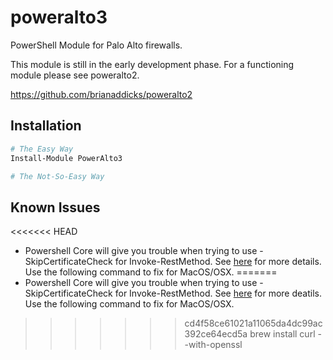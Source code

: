 # poweralto3
PowerShell Module for Palo Alto firewalls.

This module is still in the early development phase.  For a functioning module please see poweralto2.

https://github.com/brianaddicks/poweralto2

## Installation

```powershell
# The Easy Way
Install-Module PowerAlto3

# The Not-So-Easy Way

```

## Known Issues
<<<<<<< HEAD
* Powershell Core will give you trouble when trying to use -SkipCertificateCheck for Invoke-RestMethod. See [here](https://github.com/PowerShell/PowerShell/issues/2211) for more details. Use the following command to fix for MacOS/OSX.
=======
* Powershell Core will give you trouble when trying to use -SkipCertificateCheck for Invoke-RestMethod. See [here](https://github.com/PowerShell/PowerShell/issues/2211) for more deatils. Use the following command to fix for MacOS/OSX.
>>>>>>> cd4f58ce61021a11065da4dc99ac392ce64ecd5a
    brew install curl --with-openssl
